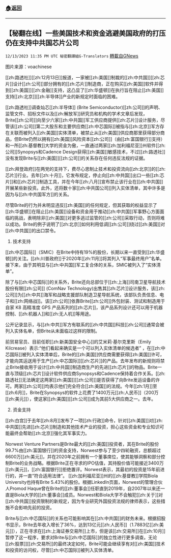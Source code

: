 ###  [:house:返回](README.md)
---


## 【秘翻在线】一些美国技术和资金逃避美国政府的打压仍在支持中共国芯片公司
`12/13/2023 11:35 PM UTC 秘密翻譯組G-Translators` [轉載自GNews](https://gnews.org/articles/2106293)

图片来源：voachinese

[[zh:路透社]][[zh:12月13日]]报道，一家被[[zh:美国]]制裁的[[zh:中共国]][[zh:芯片]]设计[[zh:公司]]部分拥有的[[zh:芯片]]制造商，正在购买[[zh:美国]]软件并得到[[zh:美国]][[zh:金融]]支持，这凸显了[[zh:华盛顿]]在执行旨在阻止[[zh:美国]]支持[[zh:北京]][[zh:半导体]]产业的新规定时面临的困难。

[[zh:路透社]]调查灿芯[[zh:半导体]] (Brite Semiconductor)[[zh:公司]]的声明、监管文件、招标文件以及[[zh:解放军]]研究员和机构的学术文章后发现，Brite[[zh:公司]]向至少六家[[zh:中共国]]军工供应商提供[[zh:芯片]]设计服务，尽管该[[zh:公司]]第二大股东和主要供应商[[zh:中芯国际]]被指与[[zh:北京]]军方存在关联而被列入[[zh:美国]]实体清单，被禁止从[[zh:美国]]供应商那里获得部分商品，但Brite仍然以拥有[[zh:美国]]风险资本[[zh:公司]]（由[[zh:富国银行]]支持）和一所[[zh:基督教]]大学的资金为傲，一直通过两家[[zh:加利福尼亚]]州软件[[zh:公司]]Synopsys和Cadence Design获得[[zh:美国]]敏感技术，不过[[zh:路透社]]没有发现Brite与[[zh:美国]][[zh:公司]]的关系存在任何违反法规的证据。

[[zh:拜登政府]]在两党的支持下，费尽心思制止技术和投资流向[[zh:北京]]的[[zh:芯片]]行业。去年[[zh:十月]]，它发布规定，停止向[[zh:中共国]]出口一些[[zh:芯片]]和[[zh:芯片]]制造工具，并在今年[[zh:八月]]宣布禁止该行业在[[zh:中共国]]开展某些新投资。此外，还将数十家[[zh:中共国公司]]列入实体清单，其中许多是因为与[[zh:中共国军方]]的关系。

尽管Brite的行为并未明显违反[[zh:美国]]的任何规定，但其获取的权益显示了[[zh:华盛顿]]在阻止[[zh:美国]]设备和资金用于推动[[zh:中共国]]军事野心方面面临的挑战，表明除非[[zh:美国]]对更多逃过监管的[[zh:公司]]采取行动，否则将难以成功。Brite的例子说明了[[zh:北京]]如何利用低调[[zh:公司]]绕过[[zh:美国]]对[[zh:中共国]]的出口禁令。

1. 技术支持

[[zh:中芯国际]]（SMIC）在Brite中持有19%的股份，长期以来一直受到[[zh:华盛顿]]的关注。[[zh:川普政府]]于2020年[[zh:11月]]将其列入“军事最终用户”名单。接下来，由于其明显与[[zh:中共国]]军工复合体的关系，SMIC被列入了“实体清单”。

除了与[[zh:中芯国际]]的关系外，Brite还向总部位于[[zh:上海]]司南卫星导航技术股份有限[[zh:公司]] (ComNav Technology)出售其[[zh:芯片]]设计服务，该[[zh:公司]]为[[zh:中共]]海军和战略支援部队制造卫星导航系统，该部队负责信息、电子和[[zh:网络战]]。该[[zh:公司]]依靠Brite[[zh:公司]]外包封装、测试和制造用于自家 K8 高精准度 GPS 产品系列的[[zh:芯片]]，该产品系列设计还可以用于机器控制、[[zh:机器人]]和[[zh:无人机]]等用途。

公开记录显示，与[[zh:中共]]军方有联系的[[zh:中共国]]科技[[zh:公司]]通常会被列入实体名单，但Brite从未面临过这样的限制。

前贸易官员、目前任职[[zh:新美国安全中心]]的艾米莉·基尔克里斯（Emily Kilcrease）表示:“他们看起来确实是一个可以列入实体清单的候选者” ，在[[zh:中芯国际]]被列入实体清单后，Brite的[[zh:美国]]供应商需要获得[[zh:美国]]许可，才能向其运送用于生产[[zh:中芯国际]][[zh:芯片]]的产品。去年发布的新规则将禁止Brite接收用于设计[[zh:中共国]]制造商生产的先进[[zh:芯片]]的物品。Brite一直与顶级[[zh:芯片]]设计软件供应商Synopsys和Cadence保持着合作关系。[[zh:路透社]]无法确定这两家[[zh:美国]][[zh:公司]]是否获得了向Brite发运设备的许可。两家[[zh:公司]]均表示他们完全符合[[zh:美国]]的法规。今年[[zh:1月]]至[[zh:6月]]，Brite在Synopsys的软件上花费了1400万元[[zh:人民币]]（200万[[zh:美元]]），使这家[[zh:美国]][[zh:公司]]成为其前5大供应商之一。去年。

2. 资金支持

[[zh:白宫]]于去年[[zh:8月]]发布了一项[[zh:行政]]命令，针对[[zh:美国]]对[[zh:中共国]]先进[[zh:芯片]]制造和其他技术产业的投资，担心这些资金和专业知识可能最终会帮助[[zh:北京]]强化其军事实力。

Norwest Venture Partners是Brite最大的[[zh:美国]]投资者，其在Brite的股份99.7%由[[zh:富国银行]]的资金支持，Norwest参与了至少四轮融资，总额超过6600万[[zh:美元]]，并在2020年之前拥有一个董事席位，使其能够洞察和部分控制Brite的业务战略。根据Brite正在寻求的IPO估值，其持股价值可能接近3400万[[zh:美元]]，[[zh:富国银行]]拒绝置评。Norwest表示，其最初的投资是15年前进行的，并一直“符合适用法律”。 [[zh:加利福尼亚]]州的[[zh:基督教]]学院Biola University也持有Brite 5.43%的股份。根据LinkedIn页面，Norwest的管理合伙人Promod Haque曾在Brite的[[zh:董事会]]任职直到2019年，自2007年以来还一直是Biola大学的[[zh:董事会]]成员。Norwest和Biola大学不会触犯[[zh:关于]]对[[zh:中共国]]投资限制的新规定，因为专业研究外国投资法规的律师表示，这些措施不会影响先前的投资。

Brite与[[zh:中芯国际]]的关系也可能影响其在[[zh:中共国]]的财务未来。根据招股书显示，Brite去年收入增长了36%，达到13亿元[[zh:人民币]]（1.7883亿[[zh:美元]]），正在寻求在[[zh:上海证券交易所]]上市，但是该[[zh:交易所]]在[[zh:10月]]暂停了这一程序，要求对Brite与[[zh:中芯国际]]的独立性进行更多调查。无论[[zh:股票]][[zh:交易所]]的最终决定如何，Brite可能会继续享有对[[zh:美国]]技术和投资的访问权，尽管[[zh:中芯国际]]被列入实体清单。
